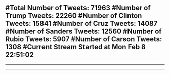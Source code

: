#Total Number of Tweets: 71963 
#Number of Trump Tweets: 22260
#Number of Clinton Tweets: 15841
#Number of Cruz Tweets: 14087
#Number of Sanders Tweets: 12560
#Number of Rubio Tweets: 5907
#Number of Carson Tweets: 1308
#Current Stream Started at Mon Feb  8 22:51:02
---
---
---
